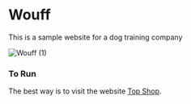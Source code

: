 # Wouff
This is a sample website for a dog training company

![Wouff (1)](https://user-images.githubusercontent.com/33573587/75646051-a843a080-5c1e-11ea-80ea-3eb8478b8812.png)



### To Run
The best way is to visit the  website  [Top Shop](https://wouff.herokuapp.com/).